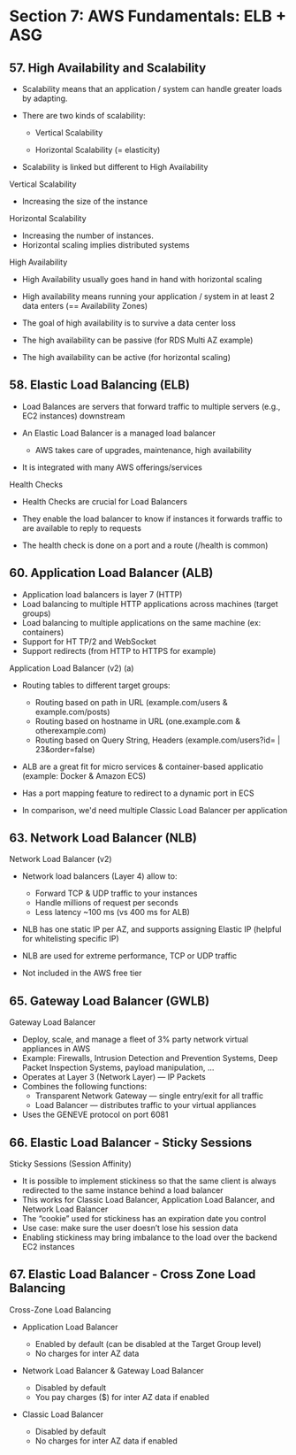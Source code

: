 # Section 7: AWS Fundamentals: ELB + ASG

## 57. High Availability and Scalability

- Scalability means that an application / system can handle greater loads
  by adapting.

- There are two kinds of scalability:

  - Vertical Scalability

  - Horizontal Scalability (= elasticity)

- Scalability is linked but different to High Availability

Vertical Scalability

- Increasing the size of the instance

Horizontal Scalability

- Increasing the number of instances.
- Horizontal scaling implies distributed systems

High Availability

- High Availability usually goes hand in hand with horizontal scaling
- High availability means running your application / system in at least 2 data enters (== Availability Zones)
- The goal of high availability is to survive a data center loss

- The high availability can be passive (for RDS Multi AZ example)
- The high availability can be active (for horizontal scaling)

## 58. Elastic Load Balancing (ELB)

- Load Balances are servers that forward traffic to multiple servers (e.g., EC2 instances) downstream

- An Elastic Load Balancer is a managed load balancer

  - AWS takes care of upgrades, maintenance, high availability

- It is integrated with many AWS offerings/services

Health Checks

- Health Checks are crucial for Load Balancers

- They enable the load balancer to know if instances it forwards traffic to are available to reply to requests

- The health check is done on a port and a route (/health is common)

## 60. Application Load Balancer (ALB)

- Application load balancers is layer 7 (HTTP)
- Load balancing to multiple HTTP applications across machines (target groups)
- Load balancing to multiple applications on the same machine (ex: containers)
- Support for HT TP/2 and WebSocket
- Support redirects (from HTTP to HTTPS for example)

Application Load Balancer (v2) (a)

- Routing tables to different target groups:

  - Routing based on path in URL (example.com/users & example.com/posts)
  - Routing based on hostname in URL (one.example.com & otherexample.com)
  - Routing based on Query String, Headers (example.com/users?id= | 23&order=false)

- ALB are a great fit for micro services & container-based applicatio (example: Docker & Amazon ECS)

- Has a port mapping feature to redirect to a dynamic port in ECS

- In comparison, we'd need multiple Classic Load Balancer per application

## 63. Network Load Balancer (NLB)

Network Load Balancer (v2)

- Network load balancers (Layer 4) allow to:

  - Forward TCP & UDP traffic to your instances
  - Handle millions of request per seconds
  - Less latency ~100 ms (vs 400 ms for ALB)

- NLB has one static IP per AZ, and supports assigning Elastic IP (helpful for whitelisting specific IP)
- NLB are used for extreme performance, TCP or UDP traffic
- Not included in the AWS free tier

## 65. Gateway Load Balancer (GWLB)

Gateway Load Balancer

- Deploy, scale, and manage a fleet of 3% party network virtual appliances in AWS
- Example: Firewalls, Intrusion Detection and Prevention Systems, Deep Packet Inspection Systems, payload manipulation, ...
- Operates at Layer 3 (Network Layer) — IP Packets
- Combines the following functions:
  - Transparent Network Gateway — single entry/exit for all traffic
  - Load Balancer — distributes traffic to your virtual appliances
- Uses the GENEVE protocol on port 6081

## 66. Elastic Load Balancer - Sticky Sessions

Sticky Sessions (Session Affinity)

- It is possible to implement stickiness so that the same client is always redirected to the same instance behind a load balancer
- This works for Classic Load Balancer, Application Load Balancer, and Network Load Balancer
- The “cookie” used for stickiness has an expiration date you control
- Use case: make sure the user doesn’t lose his session data
- Enabling stickiness may bring imbalance to the load over the backend EC2 instances

## 67. Elastic Load Balancer - Cross Zone Load Balancing

Cross-Zone Load Balancing

- Application Load Balancer

  - Enabled by default (can be disabled at the Target Group level)
  - No charges for inter AZ data

- Network Load Balancer & Gateway Load Balancer

  - Disabled by default
  - You pay charges ($) for inter AZ data if enabled

- Classic Load Balancer
  - Disabled by default
  - No charges for inter AZ data if enabled
